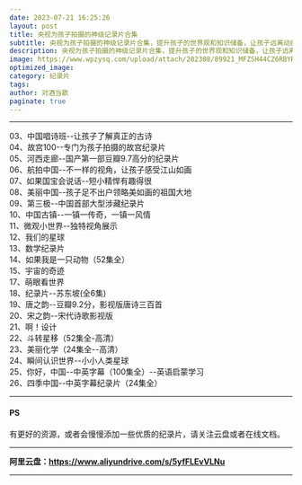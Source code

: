 ```yaml
---
date: 2023-07-21 16:25:26
layout: post
title: 央视为孩子拍摄的神级记录片合集
subtitle: 央视为孩子拍摄的神级记录片合集，提升孩子的世界观和知识储备，让孩子远离动画片
description: 央视为孩子拍摄的神级记录片合集，提升孩子的世界观和知识储备，让孩子远离动抖音.游戏小视频...
image: https://www.wpzysq.com/upload/attach/202308/89921_MFZSH44CZ6RBYRQ._webp
optimized_image: 
category: 纪录片
tags:
author: 对酒当歌
paginate: true
---
```


---

03、中国唱诗班--让孩子了解真正的古诗  
04、故宫100--专门为孩子拍摄的故宫纪录片  
05、河西走廊--国产第一部豆瓣9.7高分的纪录片  
06、航拍中国--不一样的视角，让孩子感受江山如画  
07、如果国宝会说话--短小精悍有趣得很  
08、美丽中国--孩子足不出户领略美如画的祖国大地  
09、第三极--中国首部大型涉藏纪录片  
10、中国古镇--一镇一传奇，一镇一风情  
11、微观小世界--独特视角展示  
12、我们的星球  
13、数学纪录片  
14、如果我是一只动物（52集全）  
15、宇宙的奇迹  
17、萌眼看世界  
18、纪录片--苏东坡(全6集)  
19、唐之韵--豆瓣9.2分，影视版唐诗三百首  
20、宋之韵--宋代诗歌影视版  
21、啊！设计  
22、斗转星移（52集全-高清）  
23、美丽化学（24集全--高清）  
24、瞬间认识世界--小小人类星球  
25、你好，中国--中英字幕（100集全）--英语启蒙学习  
26、四季中国--中英字幕纪录片（24集全）  

---

#### PS

有更好的资源，或者会慢慢添加一些优质的纪录片，请关注云盘或者在线文档。

---

**阿里云盘：<https://www.aliyundrive.com/s/5yfFLEvVLNu>**

---
